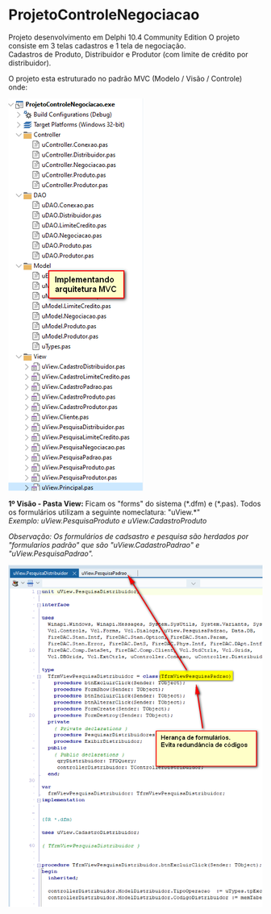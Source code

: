 # ProjetoControleNegociacao
Projeto desenvolvimento em Delphi 10.4 Community Edition
O projeto consiste em 3 telas cadastros e 1 tela de negociação.
<br/>
Cadastros de Produto, Distribuidor e Produtor (com limite de crédito por distribuidor).
<p>
O projeto esta estruturado no padrão MVC (Modelo / Visão / Controle) onde:
<p>  
<img src="https://github.com/paulohenriquegoncalves/ProjetoControleNegociacao/blob/master/docs/implementando%20arquitetura%20mvc.png" alt="MVC">    
<p>
<b>1º Visão - Pasta View:</b> Ficam os "forms" do sistema (*.dfm) e (*.pas). Todos os formulários utilizam a seguinte nomeclatura: "uView.*"
<br/>
<i>Exemplo: uView.PesquisaProduto e uView.CadastroProduto<i/>
<p>
<i>Observação: Os formulários de cadsastro e pesquisa são herdados por "formularios padrão" que são "uView.CadastroPadrao" e "uView.PesquisaPadrao".<i/>  
<p>
<img src="https://github.com/paulohenriquegoncalves/ProjetoControleNegociacao/blob/master/docs/heranca%20de%20formulario.png" alt="HerancaForm">      
  
  
  
